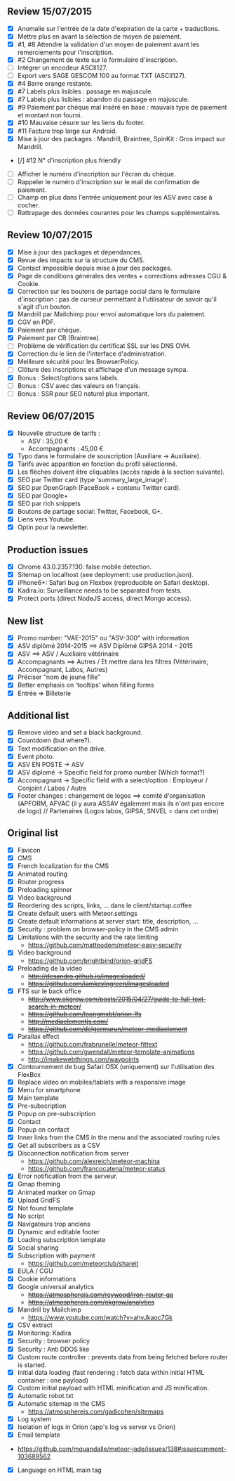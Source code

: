 ## Review 15/07/2015
- [X] Anomalie sur l'entrée de la date d'expiration de la carte + traductions.
- [X] Mettre plus en avant la sélection de moyen de paiement.
- [X] #1, #8 Attendre la validation d'un moyen de paiement avant les remerciements pour l'inscription.
- [X] #2 Changement de texte sur le formulaire d'inscription.
- [ ] Intégrer un encodeur ASCII127.
- [ ] Export vers SAGE GESCOM 100 au format TXT (ASCII127).
- [X] #4 Barre orange restante.
- [X] #7 Labels plus lisibles : passage en majuscule.
- [X] #7 Labels plus lisibles : abandon du passage en majuscule.
- [X] #9 Paiement par chèque mal inséré en base : mauvais type de paiement et montant non fourni.
- [X] #10 Mauvaise césure sur les liens du footer.
- [X] #11 Facture trop large sur Android.
- [X] Mise à jour des packages : Mandrill, Braintree, SpinKit : Gros impact sur Mandrill.
- [/] #12 N° d'inscription plus friendly
- [ ] Afficher le numéro d'inscription sur l'écran du chèque.
- [ ] Rappeler le numéro d'inscription sur le mail de confirmation de paiement.
- [ ] Champ en plus dans l'entrée uniquement pour les ASV avec case à cocher.
- [ ] Rattrapage des données courantes pour les champs supplémentaires.

## Review 10/07/2015
- [X] Mise à jour des packages et dépendances.
- [X] Revue des impacts sur la structure du CMS.
- [X] Contact impossible depuis mise à jour des packages.
- [X] Page de conditions générales des ventes + corrections adresses CGU & Cookie.
- [X] Correction sur les boutons de partage social dans le formulaire d'inscription : pas de curseur permettant à l'utilisateur de savoir qu'il s'agit d'un bouton.
- [X] Mandrill par Mailchimp pour envoi automatique lors du paiement.
- [X] CGV en PDF.
- [X] Paiement par chèque.
- [X] Paiement par CB (Braintree).
- [ ] Problème de vérification du certificat SSL sur les DNS OVH.
- [X] Correction du le lien de l'interface d'administration.
- [X] Meilleure sécurité pour les BrowserPolicy.
- [ ] Clôture des inscriptions et affichage d'un message sympa.
- [X] Bonus : Select/options sans labels.
- [ ] Bonus : CSV avec des valeurs en français.
- [ ] Bonus : SSR pour SEO naturel plus important.

## Review 06/07/2015
- [X] Nouvelle structure de tarifs :
  - ASV : 35,00 €
  - Accompagnants : 45,00 €
- [X] Typo dans le formulaire de souscription (Auxiliare -> Auxiliaire).
- [X] Tarifs avec apparition en fonction du profil sélectionné.
- [X] Les flèches doivent être cliquables (accès rapide à la section suivante).
- [X] SEO par Twitter card (type 'summary_large_image').
- [X] SEO par OpenGraph (FaceBook + contenu Twitter card).
- [X] SEO par Google+
- [X] SEO par rich snippets
- [X] Boutons de partage social: Twitter, Facebook, G+.
- [X] Liens vers Youtube.
- [X] Optin pour la newsletter.

## Production issues
- [X] Chrome 43.0.2357.130: false mobile detection.
- [X] Sitemap on localhost (see deployment: use production.json).
- [X] iPhone6+: Safari bug on Flexbox (reproducible on Safari desktop).
- [X] Kadira.io: Surveillance needs to be separated from tests.
- [X] Protect ports (direct NodeJS access, direct Mongo access).

## New list
- [X] Promo number: "VAE-2015" ou "ASV-300" with information
- [X] ASV diplômé 2014-2015 ==> ASV Diplômé GIPSA 2014 - 2015
- [X] ASV ==> ASV / Auxiliaire vétérinaire
- [X] Accompagnants ==> Autres / Et mettre dans les filtres (Vétérinaire, Accompagnant, Labos, Autres)
- [X] Préciser "nom de jeune fille"
- [X] Better emphasis on 'tooltips' when filling forms
- [X] Entrée => Billeterie

## Additional list
- [X] Remove video and set a black background.
- [X] Countdown (but where?).
- [X] Text modification on the drive.
- [X] Event photo.
- [X] ASV EN POSTE -> ASV
- [X] ASV diplomé -> Specific field for promo number (Which format?)
- [X] Accompagnant -> Specific field with a select/option : Employeur / Conjoint / Labos / Autre
- [X] Footer changes : changement de logos ==> comité d'organisation (APFORM, AFVAC (il y aura ASSAV également mais  ils n'ont pas encore de logo) // Partenaires (Logos labos, GIPSA, SNVEL = dans cet ordre)

## Original list
- [X] Favicon
- [X] CMS
- [X] French localization for the CMS
- [X] Animated routing
- [X] Router progress
- [X] Preloading spinner
- [X] Video background
- [X] Reordering des scripts, links, ... dans le client/startup.coffee
- [X] Create default users with Meteor.settings
- [X] Create default informations at server start: title, description, ...
- [X] Security : problem on browser-policy in the CMS admin
- [X] Limitations with the security and the rate limiting
  - https://github.com/matteodem/meteor-easy-security
- [X] Video background
  - https://github.com/brightbind/orion-gridFS
- [X] Preloading de la video
  - ~~http://desandro.github.io/imagesloaded/~~
  - ~~https://github.com/iamkevingreen/imagesloaded~~
- [X] FTS sur le back office
  - ~~http://www.okgrow.com/posts/2015/04/27/guide-to-full-text-search-in-meteor/~~
  - ~~https://github.com/loongmxbt/orion-lfs~~
  - ~~http://mediaelementjs.com/~~
  - ~~https://github.com/delgermurun/meteor-mediaelement~~
- [X] Parallax effect
  - https://github.com/frabrunelle/meteor-fittext
  - https://github.com/gwendall/meteor-template-animations
  - http://imakewebthings.com/waypoints
- [X] Contournement de bug Safari OSX (uniquement) sur l'utilisation des FlexBox
- [X] Replace video on mobiles/tablets with a responsive image
- [X] Menu for smartphone
- [X] Main template
- [X] Pre-subscription
- [X] Popup on pre-subscription
- [X] Contact
- [X] Popup on contact
- [X] Inner links from the CMS in the menu and the associated routing rules
- [X] Get all subscribers as a CSV
- [X] Disconnection notification from server
  - https://github.com/alexreich/meteor-machina
  - https://github.com/francocatena/meteor-status
- [X] Error notification from the serveur.
- [X] Gmap theming
- [X] Animated marker on Gmap
- [X] Upload GridFS
- [X] Not found template
- [X] No script
- [X] Navigateurs trop anciens
- [X] Dynamic and editable footer
- [X] Loading subscription template
- [X] Social sharing
- [X] Subscription with payment
  - https://github.com/meteorclub/shareit
- [X] EULA / CGU
- [X] Cookie informations
- [X] Google universal analytics
  - ~~https://atmospherejs.com/reywood/iron-router-ga~~
  - ~~https://atmospherejs.com/okgrow/analytics~~
- [X] Mandrill by Mailchimp
  - https://www.youtube.com/watch?v=ahvJkaoc7Gk
- [X] CSV extract
- [X] Monitoring: Kadira
- [X] Security : browser policy
- [X] Security : Anti DDOS like
- [X] Custom route controller : prevents data from being fetched before
  router is started.
- [X] Initial data loading (fast rendering :
  fetch data within initial HTML container : one payload)
- [X] Custom initial payload with HTML minification and JS minification.
- [X] Automatic robot.txt
- [X] Automatic sitemap in the CMS
  - https://atmospherejs.com/gadicohen/sitemaps
- [X] Log system
- [X] Isolation of logs in Orion (app's log vs server vs Orion)
- [X] Email template
 - https://github.com/mquandalle/meteor-jade/issues/138#issuecomment-103689562
- [X] Language on HTML main tag
